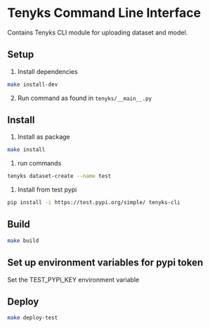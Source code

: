 # Tenyks Command Line Interface

Contains Tenyks CLI module for uploading dataset and model.
## Setup
1. Install dependencies
```bash
make install-dev
```
2. Run command as found in `tenyks/__main__.py`

## Install
1. Install as package 
```bash
make install
```
1. run commands
```bash
tenyks dataset-create --name test
```

1. Install from test pypi
```bash
pip install -i https://test.pypi.org/simple/ tenyks-cli
```

## Build
```bash
make build
```

## Set up environment variables for pypi token 
Set the TEST_PYPI_KEY environment variable

## Deploy
```bash
make deploy-test
```